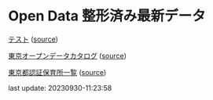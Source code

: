 # Open Data 整形済み最新データ
[テスト](data/20230930-11:23:53-regular.xml) \([source](https://www.data.jma.go.jp/developer/xml/feed/regular.xml)\)

[東京オープンデータカタログ](data/20230930-11:23:57-TokyoOpenDataCatalog) \([source](https://catalog.data.metro.tokyo.lg.jp/api/3/action/package_search?q=*:*&rows=999999&start=0)\)

[東京都認証保育所一覧](data/20230930-11:23:58-ninshouichiran050801.xlsx) \([source](https://www.fukushi.metro.tokyo.lg.jp/kodomo/hoiku/ninsyo/ichiran.files/ninshouichiran050801.xlsx)\)

last update: 20230930-11:23:58